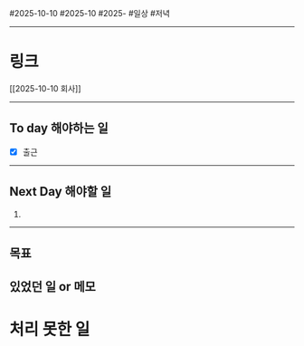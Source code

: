 #2025-10-10 #2025-10 #2025-
#일상 #저녁 

-------
# 링크
[[2025-10-10 회사]]

---
## To day 해야하는 일
- [x] 출근

---
## Next Day 해야할 일
1. 

---

## 목표


## 있었던 일  or 메모


# 처리 못한 일